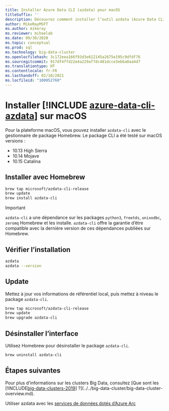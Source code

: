 ```yaml
---
title: Installer Azure Data CLI (azdata) pour macOS
titleSuffix: ''
description: Découvrez comment installer l’outil azdata (Azure Data CLI) sur macOS.
author: MikeRayMSFT
ms.author: mikeray
ms.reviewer: mihaelab
ms.date: 09/30/2020
ms.topic: conceptual
ms.prod: sql
ms.technology: big-data-cluster
ms.openlocfilehash: 3c172eea166f93d3e612145a2675e195c9dfdf76
ms.sourcegitcommit: 917df4ffd22e4a229af7dc481dcce3ebba0aa4d7
ms.translationtype: HT
ms.contentlocale: fr-FR
ms.lasthandoff: 02/10/2021
ms.locfileid: "100052760"
---
```

# <a name="install-azure-data-cli-azdata-on-macos"></a>Installer [!INCLUDE [azure-data-cli-azdata](../../includes/azure-data-cli-azdata.md)] sur macOS

Pour la plateforme macOS, vous pouvez installer `azdata-cli` avec le gestionnaire de package Homebrew. Le package CLI a été testé sur macOS versions :

- 10.13 High Sierra
- 10.14 Mojave
- 10.15 Catalina

## <a name="install-with-homebrew"></a>Installer avec Homebrew

```bash
brew tap microsoft/azdata-cli-release
brew update
brew install azdata-cli
```

>[!IMPORTANT]
>`azdata-cli` a une dépendance sur les packages `python3`, `freetds`, `unixodbc`, `zeromq` Homebrew et les installe. `azdata-cli` offre la garantie d’être compatible avec la dernière version de ces dépendances publiées sur Homebrew.

## <a name="verify-install"></a>Vérifier l’installation

```bash
azdata
azdata --version
```

## <a name="update"></a>Update

Mettez à jour vos informations de référentiel local, puis mettez à niveau le package `azdata-cli`.

```bash
brew tap microsoft/azdata-cli-release
brew update
brew upgrade azdata-cli
```

## <a name="uninstall"></a>Désinstaller l’interface

Utilisez Homebrew pour désinstaller le package `azdata-cli`.

```bash
brew uninstall azdata-cli
```

## <a name="next-steps"></a>Étapes suivantes

Pour plus d’informations sur les clusters Big Data, consultez [Que sont les [!INCLUDE[big-data-clusters-2019](../../includes/ssbigdataclusters-ver15.md)] ?](../../big-data-cluster/big-data-cluster-overview.md).

Utiliser azdata avec les [services de données dotés d’Azure Arc](/azure/azure-arc/data/)
